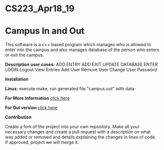 # CS223_Apr18_19

<h1>Campus In and Out</h1>

This software is a c++ based program which manages who is allowed to enter into the campus and also manages database of the person who enters or exit the campus.

<b>Description</b>
  <b>user cases:</b>
    ADD ENTRY
    ADD EXIT
    UPDATE DATABASE
    ENTER
    LOGIN
    Logout
    View Entries
    Add User 
    Remove User
    Change User Password

<b>Installation</b>

<b>Linux:</b>
execute make, run generated file "campus.out" with data

<b>For More Information </b> <a href="https://github.com/ghost1412/CS223_Apr18_19/blob/master/SRS.pdf"> click here </a>

<b>For GuI version </b> <a href="https://github.com/ghost1412/Campus-In-and-Out"> click here </a>

<b>Contribution</b>

Create a fork of the project into your own repository. Make all your necessary changes and create a pull request with a description on what was added or removed and details explaining the changes in lines of code. If approved, project we will merge it.
